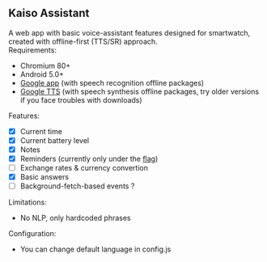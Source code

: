 ## Kaiso Assistant  
A web app with basic voice-assistant features designed for smartwatch, created with offline-first (TTS/SR) approach.  
Requirements:  
- Chromium 80+  
- Android 5.0+
- [Google app](https://play.google.com/store/apps/details?id=com.google.android.googlequicksearchbox) (with speech recognition offline packages)  
- [Google TTS](https://play.google.com/store/apps/details?id=com.google.android.tts) (with speech synthesis offline packages, try older versions if you face troubles with downloads)  

Features:  
- [x] Current time  
- [x] Current battery level  
- [x] Notes  
- [X] Reminders  (currently only under the [flag](https://web.dev/notification-triggers/#enabling-via-chrome:flags))
- [ ] Exchange rates & currency convertion  
- [x] Basic answers  
- [ ] Background-fetch-based events ?  

Limitations:  
- No NLP, only hardcoded phrases  

Configuration:  
- You can change default language in config.js
